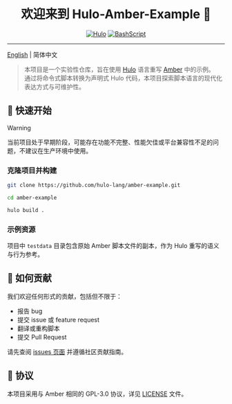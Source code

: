 <h1 align="center">欢迎来到 Hulo-Amber-Example 👋</h1>
<center>

[![Hulo](https://img.shields.io/badge/Hulo-%238866E9.svg?logoColor=white&style=for-the-badge)](https://github.com/hulo-lang/hulo) [![BashScript](https://img.shields.io/badge/Bash%20Script-%23121011.svg?logo=gnu-bash&logoColor=white&style=for-the-badge)](https://www.gnu.org/software/bash/)

</center>

---

[English](../README.md) | 简体中文

> 本项目是一个实验性仓库，旨在使用 [Hulo](https://github.com/hulo-lang) 语言重写 [Amber](https://github.com/amber-lang/amber) 中的示例。  
> 通过将命令式脚本转换为声明式 Hulo 代码，本项目探索脚本语言的现代化表达方式与可维护性。

## 🚀 快速开始

> [!WARNING]
> 当前项目处于早期阶段，可能存在功能不完整、性能欠佳或平台兼容性不足的问题，不建议在生产环境中使用。

### 克隆项目并构建

```sh
git clone https://github.com/hulo-lang/amber-example.git

cd amber-example

hulo build .
```

### 示例资源

项目中 `testdata` 目录包含原始 Amber 脚本文件的副本，作为 Hulo 重写的语义与行为参考。

## 🤝 如何贡献

我们欢迎任何形式的贡献，包括但不限于：

* 报告 bug
* 提交 issue 或 feature request
* 翻译或重构脚本
* 提交 Pull Request

请先查阅 [issues 页面](https://github.com/hulo-lang/amber-example/issues) 并遵循社区贡献指南。

## 📝 协议

本项目采用与 Amber 相同的 GPL-3.0 协议，详见 [LICENSE](LICENSE) 文件。